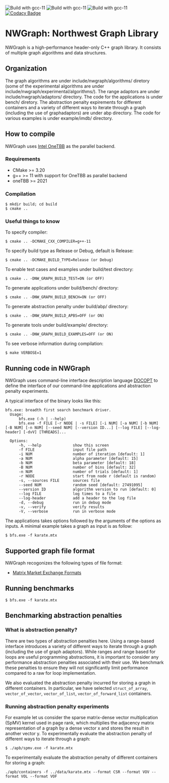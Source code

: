 ![Build with gcc-11](https://github.com/NWmath/NWgr/workflows/Build%20with%20gcc-11/badge.svg)
![Build with gcc-11](https://github.com/NWmath/NWgr/workflows/Build%20with%20gcc-11/badge.svg?branch=sc_release)
![Build with gcc-11](https://github.com/NWmath/NWgr/workflows/Build%20with%20gcc-11%20(Mac)/badge.svg?branch=sc_release)
[![Codacy Badge](https://app.codacy.com/project/badge/Grade/0788903a1d134b47b351e6a346123875)](https://www.codacy.com?utm_source=github.com&amp;utm_medium=referral&amp;utm_content=NWmath/NWgr&amp;utm_campaign=Badge_Grade)

# NWGraph: Northwest Graph Library
NWGraph is a high-performance header-only C++ graph library. It consists of multiple graph algorithms and data structures.


## Organization

The graph algorithms are under include/nwgraph/algorithms/ diretory (some of the experimental algorithms are under include/nwgraph/experimental/algorithms/). The range adaptors are under include/nwgraph/adaptors/ directory. The code for the applications is under bench/ diretory. The abstraction penalty expirements for different containers and a variety of different ways to iterate through a graph (including the use of graphadaptors) are under abp directory. The code for various examples is under example/imdb/ directory.



## How to compile

NWGraph uses [Intel OneTBB](https://github.com/oneapi-src/oneTBB) as the parallel backend.   



### Requirements

* CMake &gt;= 3.20
* g++ &gt;= 11 with support for OneTBB as parallel backend
* oneTBB &gt;= 2021
 

### Compilation

```
$ mkdir build; cd build
$ cmake ..
```

### Useful things to know 
To specify compiler:
```
$ cmake .. -DCMAKE_CXX_COMPILER=g++-11
```
To specify build type as Release or Debug, default is Release:
```
$ cmake .. -DCMAKE_BUILD_TYPE=Release (or Debug)
```
To enable test cases and examples under build/test directory:
```
$ cmake .. -DNW_GRAPH_BUILD_TEST=ON (or OFF)
```
To generate applications under build/bench/ directory:
```
$ cmake .. -DNW_GRAPH_BUILD_BENCH=ON (or OFF)
```
To generate abstraction penalty under build/abp/ directory:
```
$ cmake .. -DNW_GRAPH_BUILD_APBS=OFF (or ON)
```
To generate tools under build/example/ directory:
```
$ cmake .. -DNW_GRAPH_BUILD_EXAMPLES=OFF (or ON)
```
To see verbose information during compilation:
```
$ make VERBOSE=1
```

## Running code in NWGraph

NWGraph uses command-line interface description language [DOCOPT](http://docopt.org/) to define the interface of our command-line applications and abstraction penalty experiments.

A typical interface of the binary looks like this:
```
bfs.exe: breadth first search benchmark driver.
  Usage:
      bfs.exe (-h | --help)
      bfs.exe -f FILE [-r NODE | -s FILE] [-i NUM] [-a NUM] [-b NUM] [-B NUM] [-n NUM] [--seed NUM] [--version ID...] [--log FILE] [--log-header] [-dvV] [THREADS]...

  Options:
      -h, --help              show this screen
      -f FILE                 input file path
      -i NUM                  number of iteration [default: 1]
      -a NUM                  alpha parameter [default: 15]
      -b NUM                  beta parameter [default: 18]
      -B NUM                  number of bins [default: 32]
      -n NUM                  number of trials [default: 1]
      -r NODE                 start from node r (default is random)
      -s, --sources FILE      sources file
      --seed NUM              random seed [default: 27491095]
      --version ID            algorithm version to run [default: 0]
      --log FILE              log times to a file
      --log-header            add a header to the log file
      -d, --debug             run in debug mode
      -v, --verify            verify results
      -V, --verbose           run in verbose mode
```

The applications takes options followed by the arguments of the options as inputs. A minimal example takes a graph as input is as follow:
```
$ bfs.exe -f karate.mtx
```


## Supported graph file format

NWGraph recogonizes the following types of file format:
* [Matrix Market Exchange Formats](https://math.nist.gov/MatrixMarket/formats.html)


## Running benchmarks

```
$ bfs.exe -f karate.mtx
```


## Benchmarking abstraction penalties

### What is abstraction penalty?

There are two types of abstraction penalties here.
Using a range-based interface introduces a variety of different ways to iterate through a graph (including the use of graph adaptors).
While ranges and range based for loops are useful programming abstractions, it is important to consider any performance abstraction penalties associated with their use. We benchmark these penalties to ensure they will not significantly limit performance compared to a raw for loop implementation.

We also evaluated the abstraction penalty incurred for storing a graph in different containers. In particular, we have selected `struct_of_array`, `vector_of_vector`, `vector_of_list`, `vector_of_forward_list` containers.

### Running abstraction penalty experiments

For example let us consider the sparse matrix-dense vector multiplication (SpMV) kernel used in page rank, which multiplies the adjacency matrix representation of a graph by a dense vector x and stores the result in another vector y.
To experimentally evaluate the abstraction penalty of different ways to iterate through a graph:
```
$ ./apb/spmv.exe -f karate.mtx
```

To experimentally evaluate the abstraction penalty of different containers for storing a graph:
```
./apb/containers -f ../data/karate.mtx --format CSR --format VOV --format VOL --format VOF
```